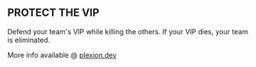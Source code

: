 ## PROTECT THE VIP

Defend your team's VIP while killing the others. If your VIP dies, your team is eliminated.

More info available @ [plexion.dev](https://l.plexion.dev/vip)
